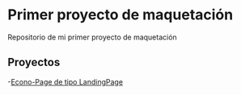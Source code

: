 # Primer proyecto de maquetación

Repositorio de mi primer proyecto de maquetación

## Proyectos

-[Econo-Page de tipo LandingPage](https://LuisCruz17.github.io/econo-page/EconoPge)
